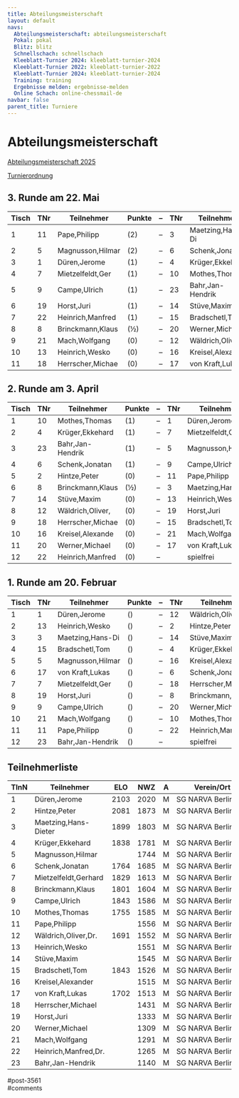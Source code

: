 ```yaml
---
title: Abteilungsmeisterschaft 
layout: default
navs:
  Abteilungsmeisterschaft: abteilungsmeisterschaft
  Pokal: pokal
  Blitz: blitz
  Schnellschach: schnellschach
  Kleeblatt-Turnier 2024: kleeblatt-turnier-2024
  Kleeblatt-Turnier 2022: kleeblatt-turnier-2022
  Kleeblatt-Turnier 2024: kleeblatt-turnier-2024
  Training: training
  Ergebnisse melden: ergebnisse-melden
  Online Schach: online-chessmail-de
navbar: false
parent_title: Turniere
---
```

<div class="post-3561 page type-page status-publish hentry" id="post-3561">
<h1 class="entry-title">Abteilungsmeisterschaft</h1>
<div class="entry-content">
<p><a href="https://www.narva-schach.de/wordpress/wp-content/uploads/2024/12/Abteilungsmeisterschaft-2025.pdf">Abteilungsmeisterschaft 2025</a></p>
<p><a href="http://www.narva-schach.de/wordpress/wp-content/uploads/2020/01/Turnierordnung.pdf">Turnierordnung</a></p>
<h2>3. Runde am 22. Mai</h2>
<table class="clean swiss footable">
<thead>
<tr>
<th>Tisch</th>
<th>TNr</th>
<th>Teilnehmer</th>
<th>Punkte</th>
<th>–</th>
<th>TNr</th>
<th>Teilnehmer</th>
<th>Punkte</th>
<th>Ergebnis</th>
<th>At</th>
</tr>
</thead>
<tbody>
<tr>
<td>1</td>
<td>11</td>
<td>Pape,Philipp</td>
<td>(2)</td>
<td>–</td>
<td>3</td>
<td>Maetzing,Hans-Di</td>
<td>(2)</td>
<td>½ – ½</td>
<td></td>
</tr>
<tr>
<td>2</td>
<td>5</td>
<td>Magnusson,Hilmar</td>
<td>(2)</td>
<td>–</td>
<td>6</td>
<td>Schenk,Jonatan</td>
<td>(2)</td>
<td> –</td>
<td></td>
</tr>
<tr>
<td>3</td>
<td>1</td>
<td>Düren,Jerome</td>
<td>(1)</td>
<td>–</td>
<td>4</td>
<td>Krüger,Ekkehard</td>
<td>(1)</td>
<td> –</td>
<td></td>
</tr>
<tr>
<td>4</td>
<td>7</td>
<td>Mietzelfeldt,Ger</td>
<td>(1)</td>
<td>–</td>
<td>10</td>
<td>Mothes,Thomas</td>
<td>(1)</td>
<td> –</td>
<td></td>
</tr>
<tr>
<td>5</td>
<td>9</td>
<td>Campe,Ulrich</td>
<td>(1)</td>
<td>–</td>
<td>23</td>
<td>Bahr,Jan-Hendrik</td>
<td>(1)</td>
<td> –</td>
<td></td>
</tr>
<tr>
<td>6</td>
<td>19</td>
<td>Horst,Juri</td>
<td>(1)</td>
<td>–</td>
<td>14</td>
<td>Stüve,Maxim</td>
<td>(1)</td>
<td>1 – 0</td>
<td></td>
</tr>
<tr>
<td>7</td>
<td>22</td>
<td>Heinrich,Manfred</td>
<td>(1)</td>
<td>–</td>
<td>15</td>
<td>Bradschetl,Tom</td>
<td>(1)</td>
<td> –</td>
<td></td>
</tr>
<tr>
<td>8</td>
<td>8</td>
<td>Brinckmann,Klaus</td>
<td>(½)</td>
<td>–</td>
<td>20</td>
<td>Werner,Michael</td>
<td>(1)</td>
<td> –</td>
<td></td>
</tr>
<tr>
<td>9</td>
<td>21</td>
<td>Mach,Wolfgang</td>
<td>(0)</td>
<td>–</td>
<td>12</td>
<td>Wäldrich,Oliver,</td>
<td>(½)</td>
<td> –</td>
<td></td>
</tr>
<tr>
<td>10</td>
<td>13</td>
<td>Heinrich,Wesko</td>
<td>(0)</td>
<td>–</td>
<td>16</td>
<td>Kreisel,Alexande</td>
<td>(0)</td>
<td> –</td>
<td></td>
</tr>
<tr>
<td>11</td>
<td>18</td>
<td>Herrscher,Michae</td>
<td>(0)</td>
<td>–</td>
<td>17</td>
<td>von Kraft,Lukas</td>
<td>(0)</td>
<td>1 – 0</td>
<td></td>
</tr>
</tbody>
</table>
<h2>2. Runde am 3. April</h2>
<table class="clean swiss footable">
<thead>
<tr>
<th>Tisch</th>
<th>TNr</th>
<th>Teilnehmer</th>
<th>Punkte</th>
<th>–</th>
<th>TNr</th>
<th>Teilnehmer</th>
<th>Punkte</th>
<th>Ergebnis</th>
<th>At</th>
</tr>
</thead>
<tbody>
<tr>
<td>1</td>
<td>10</td>
<td>Mothes,Thomas</td>
<td>(1)</td>
<td>–</td>
<td>1</td>
<td>Düren,Jerome</td>
<td>(1)</td>
<td>½ – ½</td>
<td></td>
</tr>
<tr>
<td>2</td>
<td>4</td>
<td>Krüger,Ekkehard</td>
<td>(1)</td>
<td>–</td>
<td>7</td>
<td>Mietzelfeldt,Ger</td>
<td>(1)</td>
<td>0 – 1</td>
<td></td>
</tr>
<tr>
<td>3</td>
<td>23</td>
<td>Bahr,Jan-Hendrik</td>
<td>(1)</td>
<td>–</td>
<td>5</td>
<td>Magnusson,Hilmar</td>
<td>(1)</td>
<td>0 – 1</td>
<td></td>
</tr>
<tr>
<td>4</td>
<td>6</td>
<td>Schenk,Jonatan</td>
<td>(1)</td>
<td>–</td>
<td>9</td>
<td>Campe,Ulrich</td>
<td>(1)</td>
<td>1 – 0</td>
<td></td>
</tr>
<tr>
<td>5</td>
<td>2</td>
<td>Hintze,Peter</td>
<td>(0)</td>
<td>–</td>
<td>11</td>
<td>Pape,Philipp</td>
<td>(1)</td>
<td>0 – 1</td>
<td></td>
</tr>
<tr>
<td>6</td>
<td>8</td>
<td>Brinckmann,Klaus</td>
<td>(½)</td>
<td>–</td>
<td>3</td>
<td>Maetzing,Hans-Di</td>
<td>(0)</td>
<td>– – +</td>
<td></td>
</tr>
<tr>
<td>7</td>
<td>14</td>
<td>Stüve,Maxim</td>
<td>(0)</td>
<td>–</td>
<td>13</td>
<td>Heinrich,Wesko</td>
<td>(0)</td>
<td>1 – 0</td>
<td></td>
</tr>
<tr>
<td>8</td>
<td>12</td>
<td>Wäldrich,Oliver,</td>
<td>(0)</td>
<td>–</td>
<td>19</td>
<td>Horst,Juri</td>
<td>(½)</td>
<td>½ – ½</td>
<td></td>
</tr>
<tr>
<td>9</td>
<td>18</td>
<td>Herrscher,Michae</td>
<td>(0)</td>
<td>–</td>
<td>15</td>
<td>Bradschetl,Tom</td>
<td>(0)</td>
<td>– – +</td>
<td></td>
</tr>
<tr>
<td>10</td>
<td>16</td>
<td>Kreisel,Alexande</td>
<td>(0)</td>
<td>–</td>
<td>21</td>
<td>Mach,Wolfgang</td>
<td>(0)</td>
<td>1 – 0</td>
<td></td>
</tr>
<tr>
<td>11</td>
<td>20</td>
<td>Werner,Michael</td>
<td>(0)</td>
<td>–</td>
<td>17</td>
<td>von Kraft,Lukas</td>
<td>(0)</td>
<td>1 – 0</td>
<td></td>
</tr>
<tr>
<td>12</td>
<td>22</td>
<td>Heinrich,Manfred</td>
<td>(0)</td>
<td>–</td>
<td></td>
<td>spielfrei</td>
<td>(0)</td>
<td>+ – –</td>
<td></td>
</tr>
</tbody>
</table>
<h2>1. Runde am 20. Februar</h2>
<table class="clean swiss footable">
<thead>
<tr>
<th>Tisch</th>
<th>TNr</th>
<th>Teilnehmer</th>
<th>Punkte</th>
<th>–</th>
<th>TNr</th>
<th>Teilnehmer</th>
<th>Punkte</th>
<th>Ergebnis</th>
<th>At</th>
</tr>
</thead>
<tbody>
<tr>
<td>1</td>
<td>1</td>
<td>Düren,Jerome</td>
<td>()</td>
<td>–</td>
<td>12</td>
<td>Wäldrich,Oliver,</td>
<td>()</td>
<td>1 – 0</td>
<td></td>
</tr>
<tr>
<td>2</td>
<td>13</td>
<td>Heinrich,Wesko</td>
<td>()</td>
<td>–</td>
<td>2</td>
<td>Hintze,Peter</td>
<td>()</td>
<td>0 – 1</td>
<td></td>
</tr>
<tr>
<td>3</td>
<td>3</td>
<td>Maetzing,Hans-Di</td>
<td>()</td>
<td>–</td>
<td>14</td>
<td>Stüve,Maxim</td>
<td>()</td>
<td>1 – 0</td>
<td></td>
</tr>
<tr>
<td>4</td>
<td>15</td>
<td>Bradschetl,Tom</td>
<td>()</td>
<td>–</td>
<td>4</td>
<td>Krüger,Ekkehard</td>
<td>()</td>
<td>0 – 1</td>
<td></td>
</tr>
<tr>
<td>5</td>
<td>5</td>
<td>Magnusson,Hilmar</td>
<td>()</td>
<td>–</td>
<td>16</td>
<td>Kreisel,Alexande</td>
<td>()</td>
<td>1 – 0</td>
<td></td>
</tr>
<tr>
<td>6</td>
<td>17</td>
<td>von Kraft,Lukas</td>
<td>()</td>
<td>–</td>
<td>6</td>
<td>Schenk,Jonatan</td>
<td>()</td>
<td>0 – 1</td>
<td></td>
</tr>
<tr>
<td>7</td>
<td>7</td>
<td>Mietzelfeldt,Ger</td>
<td>()</td>
<td>–</td>
<td>18</td>
<td>Herrscher,Michae</td>
<td>()</td>
<td>1 – 0</td>
<td></td>
</tr>
<tr>
<td>8</td>
<td>19</td>
<td>Horst,Juri</td>
<td>()</td>
<td>–</td>
<td>8</td>
<td>Brinckmann,Klaus</td>
<td>()</td>
<td>½ – ½</td>
<td></td>
</tr>
<tr>
<td>9</td>
<td>9</td>
<td>Campe,Ulrich</td>
<td>()</td>
<td>–</td>
<td>20</td>
<td>Werner,Michael</td>
<td>()</td>
<td>1 – 0</td>
<td></td>
</tr>
<tr>
<td>10</td>
<td>21</td>
<td>Mach,Wolfgang</td>
<td>()</td>
<td>–</td>
<td>10</td>
<td>Mothes,Thomas</td>
<td>()</td>
<td>0 – 1</td>
<td></td>
</tr>
<tr>
<td>11</td>
<td>11</td>
<td>Pape,Philipp</td>
<td>()</td>
<td>–</td>
<td>22</td>
<td>Heinrich,Manfred</td>
<td>()</td>
<td>1 – 0</td>
<td></td>
</tr>
<tr>
<td>12</td>
<td>23</td>
<td>Bahr,Jan-Hendrik</td>
<td>()</td>
<td>–</td>
<td></td>
<td>spielfrei</td>
<td>()</td>
<td>+ – –</td>
<td></td>
</tr>
</tbody>
</table>
<h2>Teilnehmerliste</h2>
<table class="clean swiss footable">
<thead>
<tr>
<th>TlnN</th>
<th>Teilnehmer</th>
<th>ELO</th>
<th>NWZ</th>
<th>A</th>
<th>Verein/Ort</th>
</tr>
</thead>
<tbody>
<tr>
<td>1</td>
<td>Düren,Jerome</td>
<td>2103</td>
<td>2020</td>
<td>M</td>
<td>SG NARVA Berlin e.V.</td>
</tr>
<tr>
<td>2</td>
<td>Hintze,Peter</td>
<td>2081</td>
<td>1873</td>
<td>M</td>
<td>SG NARVA Berlin e.V.</td>
</tr>
<tr>
<td>3</td>
<td>Maetzing,Hans-Dieter</td>
<td>1899</td>
<td>1803</td>
<td>M</td>
<td>SG NARVA Berlin e.V.</td>
</tr>
<tr>
<td>4</td>
<td>Krüger,Ekkehard</td>
<td>1838</td>
<td>1781</td>
<td>M</td>
<td>SG NARVA Berlin e.V.</td>
</tr>
<tr>
<td>5</td>
<td>Magnusson,Hilmar</td>
<td></td>
<td>1744</td>
<td>M</td>
<td>SG NARVA Berlin e.V.</td>
</tr>
<tr>
<td>6</td>
<td>Schenk,Jonatan</td>
<td>1764</td>
<td>1685</td>
<td>M</td>
<td>SG NARVA Berlin e.V.</td>
</tr>
<tr>
<td>7</td>
<td>Mietzelfeldt,Gerhard</td>
<td>1829</td>
<td>1613</td>
<td>M</td>
<td>SG NARVA Berlin e.V.</td>
</tr>
<tr>
<td>8</td>
<td>Brinckmann,Klaus</td>
<td>1801</td>
<td>1604</td>
<td>M</td>
<td>SG NARVA Berlin e.V.</td>
</tr>
<tr>
<td>9</td>
<td>Campe,Ulrich</td>
<td>1843</td>
<td>1586</td>
<td>M</td>
<td>SG NARVA Berlin e.V.</td>
</tr>
<tr>
<td>10</td>
<td>Mothes,Thomas</td>
<td>1755</td>
<td>1585</td>
<td>M</td>
<td>SG NARVA Berlin e.V.</td>
</tr>
<tr>
<td>11</td>
<td>Pape,Philipp</td>
<td></td>
<td>1556</td>
<td>M</td>
<td>SG NARVA Berlin e.V.</td>
</tr>
<tr>
<td>12</td>
<td>Wäldrich,Oliver,Dr.</td>
<td>1691</td>
<td>1552</td>
<td>M</td>
<td>SG NARVA Berlin e.V.</td>
</tr>
<tr>
<td>13</td>
<td>Heinrich,Wesko</td>
<td></td>
<td>1551</td>
<td>M</td>
<td>SG NARVA Berlin e.V.</td>
</tr>
<tr>
<td>14</td>
<td>Stüve,Maxim</td>
<td></td>
<td>1545</td>
<td>M</td>
<td>SG NARVA Berlin e.V.</td>
</tr>
<tr>
<td>15</td>
<td>Bradschetl,Tom</td>
<td>1843</td>
<td>1526</td>
<td>M</td>
<td>SG NARVA Berlin e.V.</td>
</tr>
<tr>
<td>16</td>
<td>Kreisel,Alexander</td>
<td></td>
<td>1515</td>
<td>M</td>
<td>SG NARVA Berlin e.V.</td>
</tr>
<tr>
<td>17</td>
<td>von Kraft,Lukas</td>
<td>1702</td>
<td>1513</td>
<td>M</td>
<td>SG NARVA Berlin e.V.</td>
</tr>
<tr>
<td>18</td>
<td>Herrscher,Michael</td>
<td></td>
<td>1431</td>
<td>M</td>
<td>SG NARVA Berlin e.V.</td>
</tr>
<tr>
<td>19</td>
<td>Horst,Juri</td>
<td></td>
<td>1333</td>
<td>M</td>
<td>SG NARVA Berlin e.V.</td>
</tr>
<tr>
<td>20</td>
<td>Werner,Michael</td>
<td></td>
<td>1309</td>
<td>M</td>
<td>SG NARVA Berlin e.V.</td>
</tr>
<tr>
<td>21</td>
<td>Mach,Wolfgang</td>
<td></td>
<td>1291</td>
<td>M</td>
<td>SG NARVA Berlin e.V.</td>
</tr>
<tr>
<td>22</td>
<td>Heinrich,Manfred,Dr.</td>
<td></td>
<td>1265</td>
<td>M</td>
<td>SG NARVA Berlin e.V.</td>
</tr>
<tr>
<td>23</td>
<td>Bahr,Jan-Hendrik</td>
<td></td>
<td>1140</td>
<td>M</td>
<td>SG NARVA Berlin e.V.</td>
</tr>
</tbody>
</table>
<p><script>/*<!--*/ jQuery('th:contains("Teilnehmer")').attr("data-hide","none"); jQuery('th:contains("Ergebnis")').attr("data-hide","none"); jQuery('th:contains("Tisch")').attr("data-hide","tablet,phone"); jQuery('th:contains("TNr")').attr("data-hide","tablet,phone"); jQuery('th:contains("Tite")').attr("data-hide","tablet,phone"); jQuery('th:contains("Punkte")').attr("data-hide","tablet,phone"); //--></script></p>
</div><!-- .entry-content -->
</div> #post-3561 
<div id="comments">
</div> #comments 
